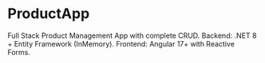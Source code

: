 # ProductApp
Full Stack Product Management App with complete CRUD. Backend: .NET 8 + Entity Framework (InMemory). Frontend: Angular 17+ with Reactive Forms.
